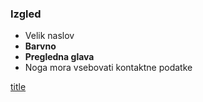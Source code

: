### Izgled
- Velik naslov
- **Barvno**
- **Pregledna glava**
- Noga mora vsebovati kontaktne podatke

[title](https://grof.eu/sl/grof-restaurant)
